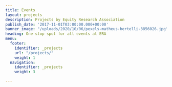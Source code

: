 ```yaml
---
title: Events
layout: projects
description: Projects by Equity Research Association
publish_date: '2017-11-01T03:00:00.000+00:00'
banner_image: "/uploads/2020/10/06/pexels-matheus-bertelli-3856026.jpg"
heading: One stop spot for all events at ERA
menu:
  footer:
    identifier: _projects
    url: "/projects/"
    weight: 1
  navigation:
    identifier: _projects
    weight: 3

---
```

